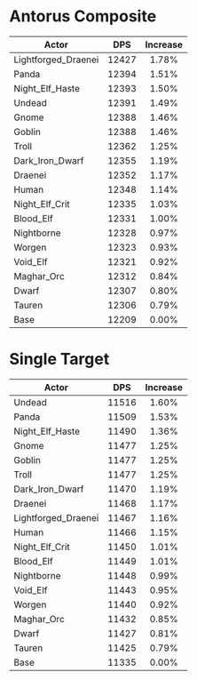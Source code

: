 # Antorus Composite
| Actor | DPS | Increase |
|---|:---:|:---:|
|Lightforged_Draenei|12427|1.78%|
|Panda|12394|1.51%|
|Night_Elf_Haste|12393|1.50%|
|Undead|12391|1.49%|
|Gnome|12388|1.46%|
|Goblin|12388|1.46%|
|Troll|12362|1.25%|
|Dark_Iron_Dwarf|12355|1.19%|
|Draenei|12352|1.17%|
|Human|12348|1.14%|
|Night_Elf_Crit|12335|1.03%|
|Blood_Elf|12331|1.00%|
|Nightborne|12328|0.97%|
|Worgen|12323|0.93%|
|Void_Elf|12321|0.92%|
|Maghar_Orc|12312|0.84%|
|Dwarf|12307|0.80%|
|Tauren|12306|0.79%|
|Base|12209|0.00%|

# Single Target
| Actor | DPS | Increase |
|---|:---:|:---:|
|Undead|11516|1.60%|
|Panda|11509|1.53%|
|Night_Elf_Haste|11490|1.36%|
|Gnome|11477|1.25%|
|Goblin|11477|1.25%|
|Troll|11477|1.25%|
|Dark_Iron_Dwarf|11470|1.19%|
|Draenei|11468|1.17%|
|Lightforged_Draenei|11467|1.16%|
|Human|11466|1.15%|
|Night_Elf_Crit|11450|1.01%|
|Blood_Elf|11449|1.01%|
|Nightborne|11448|0.99%|
|Void_Elf|11443|0.95%|
|Worgen|11440|0.92%|
|Maghar_Orc|11432|0.85%|
|Dwarf|11427|0.81%|
|Tauren|11425|0.79%|
|Base|11335|0.00%|
